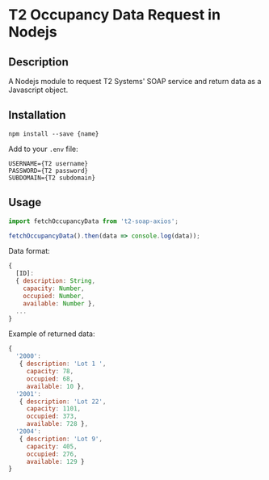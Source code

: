 
# T2 Occupancy Data Request in Nodejs 

## Description

A Nodejs module to request T2 Systems' SOAP service and return data as a Javascript object.

## Installation

`npm install --save {name}`

Add to your `.env` file:
```
USERNAME={T2 username}
PASSWORD={T2 password}
SUBDOMAIN={T2 subdomain}
```

## Usage

```js
import fetchOccupancyData from 't2-soap-axios';

fetchOccupancyData().then(data => console.log(data));
```

Data format: 
```js
{
  [ID]:
  { description: String,
    capacity: Number,
    occupied: Number,
    available: Number },
  ...
}
```

Example of returned data:
```js
{ 
  '2000':
   { description: 'Lot 1 ',
     capacity: 78,
     occupied: 68,
     available: 10 },
  '2001':
   { description: 'Lot 22',
     capacity: 1101,
     occupied: 373,
     available: 728 },
  '2004':
   { description: 'Lot 9',
     capacity: 405,
     occupied: 276,
     available: 129 }
}
```